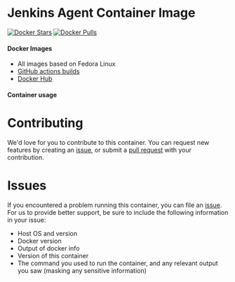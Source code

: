 # Jenkins Agent Container Image

[![Docker Stars](https://img.shields.io/docker/stars/opcycle/jenkins-agent.svg?style=flat-square)](https://hub.docker.com/r/opcycle/jenkins-agent) 
[![Docker Pulls](https://img.shields.io/docker/pulls/opcycle/jenkins-agent.svg?style=flat-square)](https://hub.docker.com/r/opcycle/jenkins-agent)

#### Docker Images

- All images based on Fedora Linux
- [GitHub actions builds](https://github.com/opcycle/docker-jenkins-agent/actions) 
- [Docker Hub](https://hub.docker.com/r/opcycle/docker-jenkins-agent)



#### Container usage



# Contributing
We'd love for you to contribute to this container. You can request new features by creating an [issue](https://github.com/opcycle/docker-jenkins-agent/issues), or submit a [pull request](https://github.com/opcycle/docker-jenkins-agent/pulls) with your contribution.

# Issues
If you encountered a problem running this container, you can file an [issue](https://github.com/opcycle/docker-jenkins-agent/issues). For us to provide better support, be sure to include the following information in your issue:

- Host OS and version
- Docker version
- Output of docker info
- Version of this container
- The command you used to run the container, and any relevant output you saw (masking any sensitive information)

